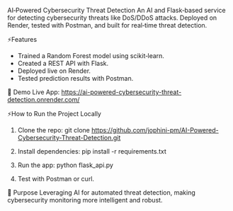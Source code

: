 AI‑Powered Cybersecurity Threat Detection
An AI and Flask‑based service for detecting cybersecurity threats like DoS/DDoS attacks. Deployed on Render, tested with Postman, and built for real‑time threat detection.

⚡Features
- Trained a Random Forest model using scikit‑learn.
- Created a REST API with Flask.
- Deployed live on Render.
- Tested prediction results with Postman.

🚀 Demo
Live App: https://ai-powered-cybersecurity-threat-detection.onrender.com/

⚡️How to Run the Project Locally
1. Clone the repo:
      git clone https://github.com/jophini-pm/AI-Powered-Cybersecurity-Threat-Detection.git

2. Install dependencies:
      pip install -r requirements.txt

3. Run the app:
      python flask_api.py
   
4. Test with Postman or curl.
   
🎯 Purpose
Leveraging AI for automated threat detection, making cybersecurity monitoring more intelligent and robust.
